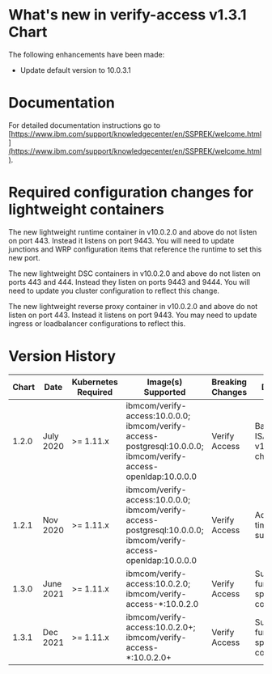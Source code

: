 # What's new in verify-access v1.3.1 Chart
The following enhancements have been made:
* Update default version to 10.0.3.1

# Documentation
For detailed documentation instructions go to [https://www.ibm.com/support/knowledgecenter/en/SSPREK/welcome.html](https://www.ibm.com/support/knowledgecenter/en/SSPREK/welcome.html).

# Required configuration changes for lightweight containers
The new lightweight runtime container in v10.0.2.0 and above do not listen on port 443.  Instead it listens on port 9443.  You will need to update junctions and WRP configuration items that reference the runtime to set this new port.

The new lightweight DSC containers in v10.0.2.0 and above do not listen on ports 443 and 444. Instead they listen on ports 9443 and 9444.  You will need to update you cluster configuration to reflect this change.

The new lightweight reverse proxy container in v10.0.2.0 and above do not listen on port 443.  Instead it listens on port 9443.  You may need to update ingress or loadbalancer configurations to reflect this.

# Version History

| Chart | Date | Kubernetes Required | Image(s) Supported | Breaking Changes | Details
| ----- | ---- | ------------------- | ------------------ | ---------------- | -------
| 1.2.0 | July 2020  | >= 1.11.x | ibmcom/verify-access:10.0.0.0; ibmcom/verify-access-postgresql:10.0.0.0; ibmcom/verify-access-openldap:10.0.0.0 | Verify Access | Based on ISAM v1.2.0 charts
| 1.2.1 | Nov 2020  | >= 1.11.x | ibmcom/verify-access:10.0.0.0; ibmcom/verify-access-postgresql:10.0.0.0; ibmcom/verify-access-openldap:10.0.0.0 | Verify Access | Add timezone support
| 1.3.0 | June 2021  | >= 1.11.x | ibmcom/verify-access:10.0.2.0; ibmcom/verify-access-*:10.0.2.0 | Verify Access | Support function-specific containers
| 1.3.1 | Dec 2021  | >= 1.11.x | ibmcom/verify-access:10.0.2.0+; ibmcom/verify-access-*:10.0.2.0+ | Verify Access | Support function-specific containers
